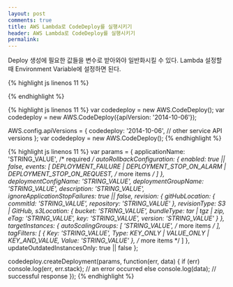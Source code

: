 ```yaml
---
layout: post
comments: true
title: AWS Lambda로 CodeDeploy를 실행시키기
header: AWS Lambda로 CodeDeploy를 실행시키기
permalink: 
---
```

Deploy 생성에 필요한 값들을 변수로 받아와야 일반화시킬 수 있다.
Lambda 설정할 때 Environment Variable에 설정하면 된다.

{% highlight js linenos 11 %}

{% endhighlight %}

{% highlight js linenos 11 %}
var codedeploy = new AWS.CodeDeploy();
var codedeploy = new AWS.CodeDeploy({apiVersion: '2014-10-06'});

AWS.config.apiVersions = {
  codedeploy: '2014-10-06',
  // other service API versions
};
var codedeploy = new AWS.CodeDeploy();
{% endhighlight %}

{% highlight js linenos 11 %}
var params = {
  applicationName: 'STRING_VALUE', /* required */
  autoRollbackConfiguration: {
    enabled: true || false,
    events: [
      DEPLOYMENT_FAILURE | DEPLOYMENT_STOP_ON_ALARM | DEPLOYMENT_STOP_ON_REQUEST,
      /* more items */
    ]
  },
  deploymentConfigName: 'STRING_VALUE',
  deploymentGroupName: 'STRING_VALUE',
  description: 'STRING_VALUE',
  ignoreApplicationStopFailures: true || false,
  revision: {
    gitHubLocation: {
      commitId: 'STRING_VALUE',
      repository: 'STRING_VALUE'
    },
    revisionType: S3 | GitHub,
    s3Location: {
      bucket: 'STRING_VALUE',
      bundleType: tar | tgz | zip,
      eTag: 'STRING_VALUE',
      key: 'STRING_VALUE',
      version: 'STRING_VALUE'
    }
  },
  targetInstances: {
    autoScalingGroups: [
      'STRING_VALUE',
      /* more items */
    ],
    tagFilters: [
      {
        Key: 'STRING_VALUE',
        Type: KEY_ONLY | VALUE_ONLY | KEY_AND_VALUE,
        Value: 'STRING_VALUE'
      },
      /* more items */
    ]
  },
  updateOutdatedInstancesOnly: true || false
};

codedeploy.createDeployment(params, function(err, data) {
  if (err) console.log(err, err.stack); // an error occurred
  else     console.log(data);           // successful response
});
{% endhighlight %}
